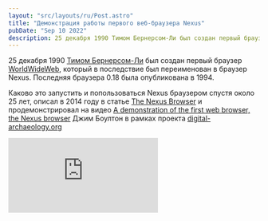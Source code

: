 ```yaml
---
layout: "src/layouts/ru/Post.astro"
title: "Демонстрация работы первого веб-браузера Nexus"
pubDate: "Sep 10 2022"
description: 25 декабря 1990 Тимом Бернерсом-Ли был создан первый браузер WorldWideWeb, который в последствие был переименован в браузер Nexus. Последняя браузера 0.18 была опубликована в 1994.
---
```

  
25 декабря 1990 [Тимом Бернерсом-Ли](https://ru.wikipedia.org/wiki/%D0%91%D0%B5%D1%80%D0%BD%D0%B5%D1%80%D1%81-%D0%9B%D0%B8,_%D0%A2%D0%B8%D0%BC) был создан первый браузер [WorldWideWeb](https://en.wikipedia.org/wiki/WorldWideWeb), который в последствие был переименован в браузер Nexus. Последняя браузера 0.18 была опубликована в 1994.  
  
Каково это запустить и попользоваться Nexus браузером спустя около 25 лет, описал в 2014 году в статье [The Nexus Browser](https://digital-archaeology.org/the-nexus-browser/) и продемонстрировал на видео [A demonstration of the first web browser, the Nexus browser](https://www.youtube.com/watch?v=3c3Rt6QbHDw) Джим Боултон в рамках проекта [digital-archaeology.org](https://digital-archaeology.org/)  

<iframe src="https://www.youtube.com/embed/3c3Rt6QbHDw" title="YouTube video player" frameborder="0" allowfullscreen></iframe>

